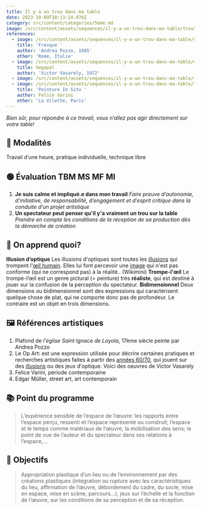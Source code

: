 ```yaml
---
title: Il y a un trou dans ma table
date: 2023-10-09T10:13:24.076Z
category: src/content/categories/5eme.md
image: /src/content/assets/sequences/il-y-a-un-trou-dans-ma-table/troutable.webp
references:
  - image: /src/content/assets/sequences/il-y-a-un-trou-dans-ma-table/saint-ignace-de-loyola-2.jpg
    title: 'Fresque '
    author: 'Andrea Pozzo, 1685'
    other: 'Rome, Italie'
  - image: /src/content/assets/sequences/il-y-a-un-trou-dans-ma-table/vasarely-années-60.jpg
    title: Vegapal
    author: 'Victor Vasarely, 1972'
  - image: /src/content/assets/sequences/il-y-a-un-trou-dans-ma-table/felice-varini-illusion-3.jpg
  - image: /src/content/assets/sequences/il-y-a-un-trou-dans-ma-table/felice-varini-illusion-in-situ.jpg
    title: 'Peinture In Situ '
    author: Felice Varini
    other: 'La Vilette, Paris'
---
```


_Bien sûr, pour répondre à ce travail, vous n’allez pas agir directement sur votre table!_

## **👀 Modalités**

Travail d’une heure, pratique individuelle, technique libre

## 🟢 Évaluation TBM MS MF MI

1. **Je suis calme et impliqué.e dans mon travail** _Faire preuve d’autonomie, d’initiative, de responsabilité, d’engagement et d’esprit critique dans la conduite d’un projet artistique_
2. **Un spectateur peut penser qu'il y'a vraiment un trou sur la table** _Prendre en compte les conditions de la réception de sa production dès la démarche de création_

## 🧐 On apprend quoi?

**Illusion d’optique** Les illusions d'optiques sont toutes les [illusions](https://fr.wikimini.org/w/index.php?title=Illusion&action=edit&redlink=1) qui trompent l'[œil humain](https://fr.wikimini.org/wiki/%C5%92il). Elles lui font percevoir une [image](https://fr.wikimini.org/wiki/Image) qui n'est pas conforme (qui ne correspond pas) à la réalité.. (Wikimini)
**Trompe-l'œil** Le trompe-l’œil est un genre pictural (= peinture) très **réaliste**, qui est destiné à jouer sur la confusion de la perception du spectateur.
**Bidimensionnel** Deux dimensions ou bidimensionnel sont des expressions qui caractérisent quelque chose de plat, qui ne comporte donc pas de profondeur. Le contraire est un objet en trois dimensions.

## 🖼 Références artistiques

1. Plafond de _l'église Saint Ignace de Loyola_, 17ème siècle peinte par Andrea Pozzo
2. Le Op Art: est une expression utilisée pour décrire certaines pratiques et recherches artistiques faites à partir des [années 60/70](https://fr.wikipedia.org/wiki/Ann%C3%A9es_1960), qui jouent sur des [illusions](https://fr.wikipedia.org/wiki/Illusion_optique) ou des jeux d'optique. Voici des oeuvres de Victor Vasarely
3. Felice Varini, période contemporaine
4. Edgar Müller, street art, art contemporain

## 📚 Point du programme

> L’expérience sensible de l’espace de l’œuvre: les rapports entre l’espace perçu, ressenti et l’espace représenté ou construit; l’espace et le temps comme matériaux de l’œuvre, la mobilisation des sens; le point de vue de l’auteur et du spectateur dans ses relations à l’espace,...

## 🏁 Objectifs

> Appropriation plastique d’un lieu ou de l’environnement par des créations plastiques (intégration ou rupture avec les caractéristiques du lieu, affirmation de l’œuvre, débordement du cadre, du socle, mise en espace, mise en scène, parcours...), jeux sur l’échelle et la fonction de l’œuvre, sur les conditions de sa perception et de sa réception.
